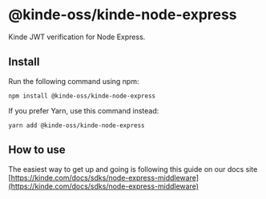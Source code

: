 # @kinde-oss/kinde-node-express

Kinde JWT verification for Node Express.

## Install

Run the following command using npm:

```
npm install @kinde-oss/kinde-node-express
```

If you prefer Yarn, use this command instead:

```
yarn add @kinde-oss/kinde-node-express
```

## How to use

The easiest way to get up and going is following this guide on our docs site [https://kinde.com/docs/sdks/node-express-middleware](https://kinde.com/docs/sdks/node-express-middleware)